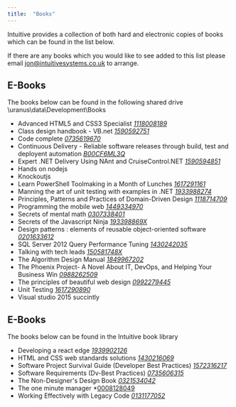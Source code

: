 ```yaml
---
title:  "Books"
---
```

Intuitive provides a collection of both hard and electronic copies of books which can be found in the list below.

If there are any books which you would like to see added to this list please email jon@intuitivesystems.co.uk to arrange.

## E-Books
The books below can be found in the following shared drive \\uranus\data\Development\Books

- Advanced HTML5 and CSS3 Specialist *[1118008189]*
- Class design handbook - VB.net *[1590592751]*
- Code complete *[0735619670]*
- Continuous Delivery - Reliable software releases through build, test and deployent automation *[B00CF6ML3Q]*
- Expert .NET Delivery Using NAnt and CruiseControl.NET *[1590594851]*
- Hands on nodejs
- Knockoutjs
- Learn PowerShell Toolmaking in a Month of Lunches *[1617291161]*
- Manning the art of unit testing with examples in .NET *[1933988274]*
- Principles, Patterns and Practices of Domain-Driven Design *[1118714709]*
- Programming the mobile web *[1449334970]*
- Secrets of mental math *[0307338401]*
- Secrets of the Javascript Ninja *[193398869X]*
- Design patterns : elements of reusable object-oriented software *[0201633612]*
- SQL Server 2012 Query Performance Tuning *[1430242035]*
- Talking with tech leads *[150581748X]*
- The Algorithm Design Manual *[1849967202]*
- The Phoenix Project- A Novel About IT, DevOps, and Helping Your Business Win *[0988262509]*
- The principles of beautiful web design *[0992279445]*
- Unit Testing *[1617290890]*
- Visual studio 2015 succintly


## E-Books
The books below can be found in the Intuitive book library

- Developing a react edge *[1939902126]*
- HTML and CSS web standards solutions *[1430216069]*
- Software Project Survival Guide (Developer Best Practices) *[1572316217]*
- Software Requirements (Dv-Best Practices) *[0735606315]*
- The Non-Designer's Design Book *[0321534042]*
- The one minute manager *[0008128049]
- Working Effectively with Legacy Code *[0131177052]*

[1118008189]: https://www.amazon.co.uk/HTML-CSS-Design-Build-Sites/dp/1118008189/ref=sr_1_fkmr0_1?s=books&ie=UTF8&qid=1464002445&sr=1-1-fkmr0&keywords=Advanced+HTML5+and+CSS3+Specialist
[1590592751]: https://www.amazon.co.uk/Visual-Basic-Class-Design-Handbook/dp/1590592751/ref=sr_1_fkmr2_2?ie=UTF8&qid=1464003151&sr=8-2-fkmr2&keywords=Class+design+handbook+-+VB.net
[0735619670]: https://www.amazon.co.uk/Code-Complete-Practical-Handbook-Construction/dp/0735619670/ref=sr_1_1?ie=UTF8&qid=1464003220&sr=8-1&keywords=Code+complete
[B00CF6ML3Q]: https://www.amazon.co.uk/Continuous-Delivery-Deployment-Automation-Addison-Wesley/dp/B00CF6ML3Q/ref=sr_1_fkmr1_1?ie=UTF8&qid=1464003255&sr=8-1-fkmr1&keywords=Continuous+Delivery+-+Reliable+software+releases+through+build%2C+test+and+deployent+automation
[1590594851]: https://www.amazon.co.uk/Expert-Delivery-Using-CruiseControl-Net-Experts/dp/1590594851/ref=sr_1_1?ie=UTF8&qid=1464003306&sr=8-1&keywords=Expert+.NET+Delivery+Using+NAnt+and+CruiseControl.NET
[1617291161]: https://www.amazon.co.uk/Learn-PowerShell-Toolmaking-Month-Lunches/dp/1617291161/ref=sr_1_1?ie=UTF8&qid=1464003389&sr=8-1&keywords=Learn+PowerShell+Toolmaking+in+a+Month+of+Lunches
[1933988274]: https://www.amazon.co.uk/Art-Unit-Testing-Examples-NET/dp/1933988274/ref=sr_1_2?ie=UTF8&qid=1464003417&sr=8-2&keywords=Manning+the+art+of+unit+testing+with+examples+in+.NET
[1118714709]: https://www.amazon.co.uk/Patterns-Principles-Practices-Domain-Driven-Design/dp/1118714709/ref=sr_1_1?ie=UTF8&qid=1464003445&sr=8-1&keywords=Principles%2C+Patterns+and+Practices+of+Domain-Driven+Design
[1449334970]: https://www.amazon.co.uk/Programming-Mobile-Web-Maximiliano-Firtman/dp/1449334970/ref=sr_1_1?ie=UTF8&qid=1464003473&sr=8-1&keywords=Programming+the+mobile+web
[0307338401]: https://www.amazon.co.uk/Secrets-Mental-Math-Mathemagicians-Calculation/dp/0307338401/ref=sr_1_1?ie=UTF8&qid=1464003566&sr=8-1&keywords=Secrets+of+mental+math
[193398869X]: https://www.amazon.co.uk/Secrets-JavaScript-Ninja-John-Resig/dp/193398869X/ref=sr_1_1?ie=UTF8&qid=1464003597&sr=8-1&keywords=Secrets+of+the+Javascript+Ninja
[0201633612]: https://www.amazon.co.uk/Design-patterns-elements-reusable-object-oriented/dp/0201633612/ref=sr_1_1?ie=UTF8&qid=1464003623&sr=8-1&keywords=Software%2C+Elements+Of+Reusable+Object+Oriented
[1430242035]: https://www.amazon.co.uk/Server-Query-Performance-Tuning-Experts/dp/1430242035/ref=sr_1_1?ie=UTF8&qid=1464003685&sr=8-1&keywords=SQL+Server+2012+Query+Performance+Tuning
[150581748X]: https://www.amazon.co.uk/Talking-Tech-Leads-Novices-Practitioners/dp/150581748X/ref=sr_1_1?ie=UTF8&qid=1464003707&sr=8-1&keywords=Talking+with+tech+leads
[1849967202]: https://www.amazon.co.uk/Algorithm-Design-Manual-Steven-Skiena/dp/1849967202/ref=sr_1_1?ie=UTF8&qid=1464003728&sr=8-1&keywords=The+Algorithm+Design+Manual
[0988262509]: https://www.amazon.co.uk/Phoenix-Project-DevOps-Helping-Business/dp/0988262509/ref=sr_1_1?ie=UTF8&qid=1464003749&sr=8-1&keywords=The+Phoenix+Project-+A+Novel+About+IT%2C+DevOps%2C+and+Helping+Your+Business+Win
[0992279445]: https://www.amazon.co.uk/Principles-Beautiful-Web-Design/dp/0992279445/ref=sr_1_1?ie=UTF8&qid=1464003773&sr=8-1&keywords=The+principles+of+beautiful+web+design
[1617290890]: https://www.amazon.co.uk/Art-Unit-Testing-examples/dp/1617290890/ref=sr_1_1?ie=UTF8&qid=1464003819&sr=8-1&keywords=the+art+of+unit+testing
[0131177052]: https://www.amazon.co.uk/Working-Effectively-Legacy-Michael-Feathers/dp/0131177052/ref=sr_1_1?ie=UTF8&qid=1464017387&sr=8-1&keywords=Working+Effectively+with+Legacy+Code
[1939902126]: https://www.amazon.co.uk/Developing-React-Edge-JavaScript-Interfaces/dp/1939902126/ref=sr_1_1?ie=UTF8&qid=1464017453&sr=8-1&keywords=Developing+a+react+edge
[0008128049]: https://www.amazon.co.uk/New-One-Minute-Manager/dp/0008128049/ref=sr_1_1?ie=UTF8&qid=1464017490&sr=8-1&keywords=The+one+minute+manager
[1430216069]: https://www.amazon.co.uk/HTML-CSS-Standards-Solutions-Standardistas/dp/1430216069/ref=sr_1_1?ie=UTF8&qid=1464017527&sr=8-1&keywords=HTML+and+CSS+web+standards+solutions
[0735606315]: http://www.amazon.com/gp/product/0735606315/ref=olp_product_details?ie=UTF8&me=
[1572316217]: https://www.amazon.co.uk/Software-Project-Survival-Developer-Practices/dp/1572316217/ref=sr_1_1?ie=UTF8&qid=1464017757&sr=8-1&keywords=Software+Project+Survival+Guide
[0321534042]: https://www.amazon.co.uk/Non-Designers-Design-Book-Robin-Williams/dp/0321534042/ref=sr_1_1?ie=UTF8&qid=1464017815&sr=8-1&keywords=0321534042
